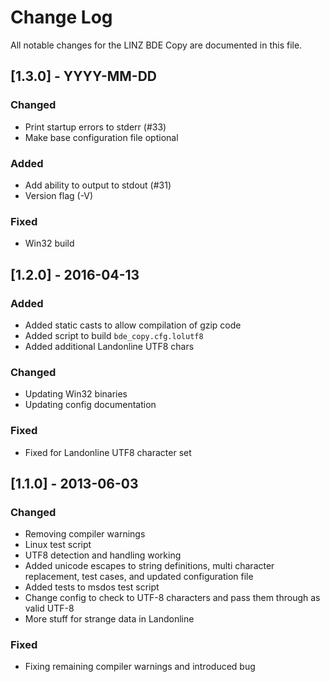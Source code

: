 # Change Log

All notable changes for the LINZ BDE Copy are documented in this file.

## [1.3.0] - YYYY-MM-DD
### Changed
- Print startup errors to stderr (#33)
- Make base configuration file optional
### Added
- Add ability to output to stdout (#31)
- Version flag (-V)
### Fixed
- Win32 build

## [1.2.0] - 2016-04-13
### Added
- Added static casts to allow compilation of gzip code
- Added script to build `bde_copy.cfg.lolutf8`
- Added additional Landonline UTF8 chars

### Changed
- Updating Win32 binaries
- Updating config documentation

### Fixed
- Fixed for Landonline UTF8 character set

## [1.1.0] - 2013-06-03
### Changed
- Removing compiler warnings
- Linux test script
- UTF8 detection and handling working
- Added unicode escapes to string definitions, multi character replacement, test cases, and updated configuration file
- Added tests to msdos test script
- Change config to check to UTF-8 characters and pass them through as valid UTF-8
- More stuff for strange data in Landonline

### Fixed
- Fixing remaining compiler warnings and introduced bug

